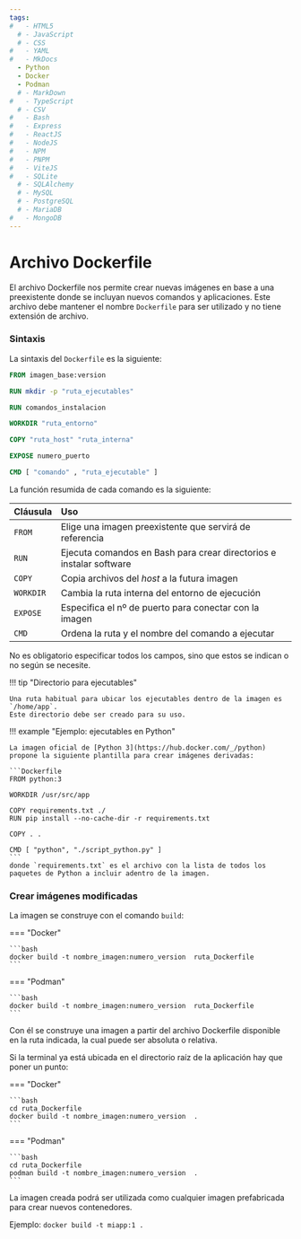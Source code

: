 ```yaml
---
tags:
#   - HTML5
  # - JavaScript
  # - CSS
#   - YAML
#   - MkDocs
  - Python
  - Docker
  - Podman
  # - MarkDown
#   - TypeScript
  # - CSV
#   - Bash
#   - Express
#   - ReactJS
#   - NodeJS
#   - NPM
#   - PNPM
#   - ViteJS
#   - SQLite
  # - SQLAlchemy
  # - MySQL
  # - PostgreSQL
  # - MariaDB
#   - MongoDB
---
```




# Archivo Dockerfile

El archivo Dockerfile nos permite crear nuevas imágenes en base a una preexistente donde se incluyan nuevos comandos y aplicaciones.
Este archivo debe mantener el nombre `Dockerfile` para ser utilizado y no tiene extensión de archivo.

### Sintaxis

La sintaxis del `Dockerfile` es la siguiente:

```Dockerfile title="Dockerfile - sintaxis genérica"
FROM imagen_base:version

RUN mkdir -p "ruta_ejecutables"

RUN comandos_instalacion 

WORKDIR "ruta_entorno"

COPY "ruta_host" "ruta_interna"

EXPOSE numero_puerto

CMD [ "comando" , "ruta_ejecutable" ]
```

La función resumida de cada comando es la siguiente:

|Cláusula| Uso|
|:---|:---|
|`FROM`| Elige una imagen preexistente que servirá de referencia|
|`RUN`| Ejecuta comandos en Bash para crear directorios e instalar software |
|`COPY`| Copia archivos del *host* a la futura imagen|
|`WORKDIR`| Cambia la ruta interna del entorno de ejecución |
|`EXPOSE`| Especifica el nº de puerto para conectar con la imagen|
|`CMD`| Ordena la ruta y el nombre del comando a ejecutar |

No es obligatorio especificar todos los campos,
sino que estos se indican o no 
según se necesite.



!!! tip "Directorio para ejecutables"

    Una ruta habitual para ubicar los ejecutables dentro de la imagen es `/home/app`. 
    Este directorio debe ser creado para su uso.



<!-- 
El comando `RUN` permite instalar aplicaciones dentro de la imagen de ser necesario.  -->
<!-- 
Es posible indicar un directorio de funcionamiento con el comando `WORKDIR`, de este modo la sintaxis quedaría así:

```Dockerfile
[...]

WORKDIR ruta_destino

[...]

CMD [comando , ejecutable]
```
-->



!!! example "Ejemplo: ejecutables en Python"

    La imagen oficial de [Python 3](https://hub.docker.com/_/python) propone la siguiente plantilla para crear imágenes derivadas:

    ```Dockerfile
    FROM python:3

    WORKDIR /usr/src/app

    COPY requirements.txt ./
    RUN pip install --no-cache-dir -r requirements.txt

    COPY . .

    CMD [ "python", "./script_python.py" ]
    ```
    donde `requirements.txt` es el archivo con la lista de todos los paquetes de Python a incluir adentro de la imagen.



### Crear imágenes modificadas

La imagen se construye con el comando `build`:

=== "Docker"

    ```bash
    docker build -t nombre_imagen:numero_version  ruta_Dockerfile
    ```
    
=== "Podman" 

    ```bash   
    docker build -t nombre_imagen:numero_version  ruta_Dockerfile
    ```

Con él se construye una imagen a partir del archivo Dockerfile
disponible en la ruta indicada,
la cual puede ser absoluta o relativa.

Si la terminal ya está ubicada en el directorio raíz de la aplicación hay que poner un punto: 


=== "Docker"

    ```bash
    cd ruta_Dockerfile
    docker build -t nombre_imagen:numero_version  .
    ```

=== "Podman" 

    ```bash
    cd ruta_Dockerfile
    podman build -t nombre_imagen:numero_version  .
    ```


La imagen creada podrá ser utilizada como cualquier imagen prefabricada 
para crear nuevos contenedores.



Ejemplo: `docker build -t miapp:1 .`



